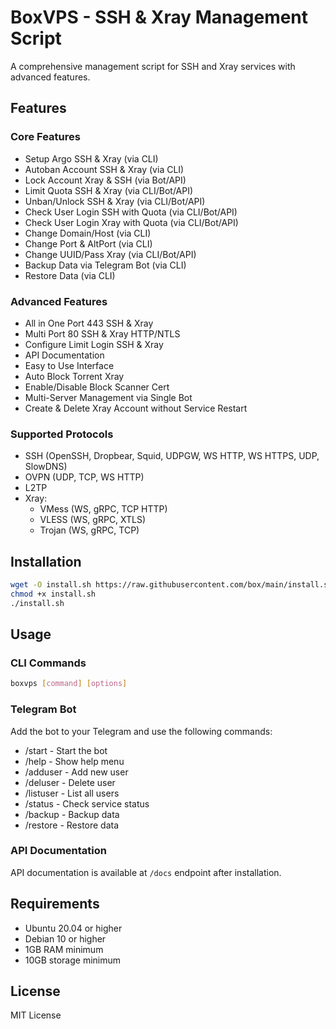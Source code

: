 # BoxVPS - SSH & Xray Management Script

A comprehensive management script for SSH and Xray services with advanced features.

## Features

### Core Features
- Setup Argo SSH & Xray (via CLI)
- Autoban Account SSH & Xray (via CLI)
- Lock Account Xray & SSH (via Bot/API)
- Limit Quota SSH & Xray (via CLI/Bot/API)
- Unban/Unlock SSH & Xray (via CLI/Bot/API)
- Check User Login SSH with Quota (via CLI/Bot/API)
- Check User Login Xray with Quota (via CLI/Bot/API)
- Change Domain/Host (via CLI)
- Change Port & AltPort (via CLI)
- Change UUID/Pass Xray (via CLI/Bot/API)
- Backup Data via Telegram Bot (via CLI)
- Restore Data (via CLI)

### Advanced Features
- All in One Port 443 SSH & Xray
- Multi Port 80 SSH & Xray HTTP/NTLS
- Configure Limit Login SSH & Xray
- API Documentation
- Easy to Use Interface
- Auto Block Torrent Xray
- Enable/Disable Block Scanner Cert
- Multi-Server Management via Single Bot
- Create & Delete Xray Account without Service Restart

### Supported Protocols
- SSH (OpenSSH, Dropbear, Squid, UDPGW, WS HTTP, WS HTTPS, UDP, SlowDNS)
- OVPN (UDP, TCP, WS HTTP)
- L2TP
- Xray:
  - VMess (WS, gRPC, TCP HTTP)
  - VLESS (WS, gRPC, XTLS)
  - Trojan (WS, gRPC, TCP)

## Installation

```bash
wget -O install.sh https://raw.githubusercontent.com/box/main/install.sh
chmod +x install.sh
./install.sh
```

## Usage

### CLI Commands
```bash
boxvps [command] [options]
```

### Telegram Bot
Add the bot to your Telegram and use the following commands:
- /start - Start the bot
- /help - Show help menu
- /adduser - Add new user
- /deluser - Delete user
- /listuser - List all users
- /status - Check service status
- /backup - Backup data
- /restore - Restore data

### API Documentation
API documentation is available at `/docs` endpoint after installation.

## Requirements
- Ubuntu 20.04 or higher
- Debian 10 or higher
- 1GB RAM minimum
- 10GB storage minimum

## License
MIT License 
